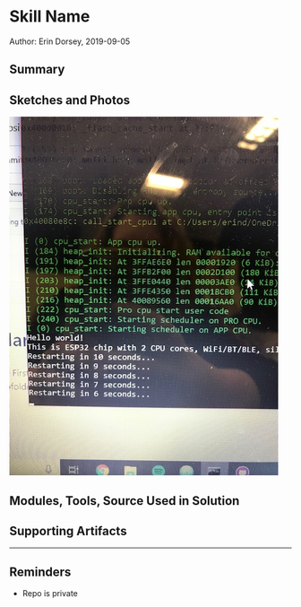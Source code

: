 #  Skill Name

Author: Erin Dorsey, 2019-09-05

## Summary


## Sketches and Photos
![Image](./images/IMG_6282.jpg)

## Modules, Tools, Source Used in Solution


## Supporting Artifacts


-----

## Reminders
- Repo is private
